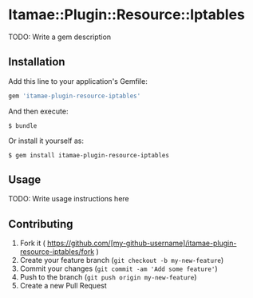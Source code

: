 # Itamae::Plugin::Resource::Iptables

TODO: Write a gem description

## Installation

Add this line to your application's Gemfile:

```ruby
gem 'itamae-plugin-resource-iptables'
```

And then execute:

    $ bundle

Or install it yourself as:

    $ gem install itamae-plugin-resource-iptables

## Usage

TODO: Write usage instructions here

## Contributing

1. Fork it ( https://github.com/[my-github-username]/itamae-plugin-resource-iptables/fork )
2. Create your feature branch (`git checkout -b my-new-feature`)
3. Commit your changes (`git commit -am 'Add some feature'`)
4. Push to the branch (`git push origin my-new-feature`)
5. Create a new Pull Request
